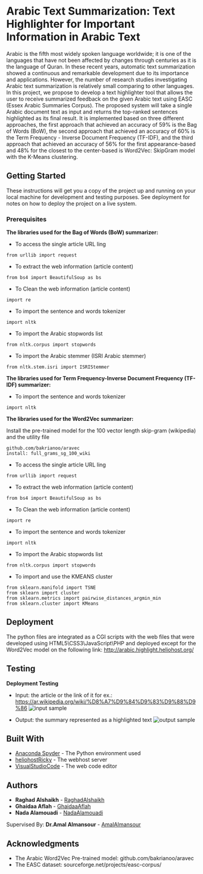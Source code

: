 # Arabic Text Summarization:  Text Highlighter for Important Information in Arabic Text

Arabic is the fifth most widely spoken language worldwide; it is one of the languages
that have not been affected by changes through centuries as it is the language of Quran.
In these recent years, automatic text summarization showed a continuous and
remarkable development due to its importance and applications. However, the number
of research studies investigating Arabic text summarization is relatively small
comparing to other languages. In this project, we propose to develop a text highlighter
tool that allows the user to receive summarized feedback on the given Arabic text using
EASC (Essex Arabic Summaries Corpus). The proposed system will take a single
Arabic document text as input and returns the top-ranked sentences highlighted as its
final result. It is implemented based on three different approaches, the first approach
that achieved an accuracy of 59% is the Bag of Words (BoW), the second approach
that achieved an accuracy of 60% is the Term Frequency - Inverse Document
Frequency (TF-IDF), and the third approach that achieved an accuracy of 56% for the
first appearance-based and 48% for the closest to the center-based is Word2Vec: SkipGram model with the K-Means clustering.

## Getting Started

These instructions will get you a copy of the project up and running on your local machine for development and testing purposes. See deployment for notes on how to deploy the project on a live system.

### Prerequisites

**The libraries used for the Bag of Words (BoW) summarizer:**

* To access the single article URL ling
```
from urllib import request 
```

* To extract the web information (article content)
```
from bs4 import BeautifulSoup as bs
```

* To Clean the web information (article content)
```
import re
```

* To import the sentence and words tokenizer
```
import nltk 
```

* To import the Arabic stopwords list
```
from nltk.corpus import stopwords
```

* To import the Arabic stemmer (ISRI Arabic stemmer)
```
from nltk.stem.isri import ISRIStemmer
```

**The libraries used for Term Frequency-Inverse Document Frequency (TF-IDF) summarizer:** 

* To import the sentence and words tokenizer
```
import nltk 
```

**The libraries used for the Word2Vec summarizer:** 

Install the pre-trained model for the 100 vector length skip-gram (wikipedia) and the utility file
```
github.com/bakrianoo/aravec
install: full_grams_sg_100_wiki
```

* To access the single article URL ling
```
from urllib import request 
```

* To extract the web information (article content)
```
from bs4 import BeautifulSoup as bs
```

* To Clean the web information (article content)
```
import re
```

* To import the sentence and words tokenizer
```
import nltk 
```

* To import the Arabic stopwords list
```
from nltk.corpus import stopwords
```

* To import and use the KMEANS cluster
```
from sklearn.manifold import TSNE
from sklearn import cluster
from sklearn.metrics import pairwise_distances_argmin_min
from sklearn.cluster import KMeans
```

## Deployment

The python files are integrated as a CGI scripts with the web files that were developed using HTML5\CSS3\JavaScript\PHP and deployed except for the Word2Vec model on the following link:
http://arabic.highlight.heliohost.org/

## Testing

**Deployment Testing**

* Input: the article or the link of it
for ex.: https://ar.wikipedia.org/wiki/%D8%A7%D9%84%D9%83%D9%88%D9%86 
![input sample](https://i.ibb.co/52VK1JQ/100.png)

* Output: the summary represented as a highlighted text 
![output sample](https://i.ibb.co/zhHFg5m/1000.png)

## Built With

* [Anaconda Spyder](https://www.spyder-ide.org/) - The Python environment used
* [heliohostRicky](heliohost.org) - The webhost server
* [VisualStudioCode](https://code.visualstudio.com/) - The web code editor

## Authors

* **Raghad Alshaikh** - [RaghadAlshaikh](https://github.com/RaghadAlshaikh)
* **Ghaidaa Aflah**   - [GhaidaaAflah](www.linkedin.com/in/ghaida-aflah-7a241a17a)
* **Nada Alamouadi**  - [NadaAlamouadi](nood5925@gmail.comg)

Supervised By: **Dr.Amal Almansour** - [AmalAlmansour](aalmansour@kau.edu.sa)

## Acknowledgments

* The Arabic Word2Vec Pre-trained model: github.com/bakrianoo/aravec
* The EASC dataset: sourceforge.net/projects/easc-corpus/
